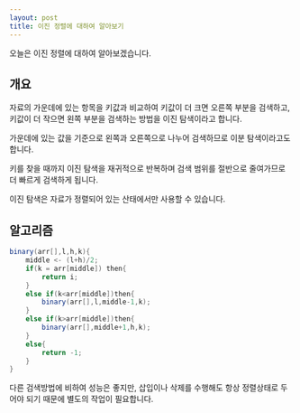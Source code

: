 ```yaml
---
layout: post
title: 이진 정렬에 대하여 알아보기
---
```


오늘은 이진 정렬에 대하여 알아보겠습니다.

## 개요

자료의 가운데에 있는 항목을 키값과 비교하여 키값이 더 크면 오른쪽 부분을 검색하고, 키값이 더 작으면 왼쪽 부분을 검색하는 방법을 이진 탐색이라고 합니다.

가운데에 있는 값을 기준으로 왼쪽과 오른쪽으로 나누어 검색하므로 이분 탐색이라고도 합니다.

키를 찾을 때까지 이진 탐색을 재귀적으로 반복하며 검색 범위를 절반으로 줄여가므로 더 빠르게 검색하게 됩니다.

이진 탐색은 자료가 정렬되어 있는 산태에서만 사용할 수 있습니다.

## 알고리즘

```java
binary(arr[],l,h,k){
    middle <- (l+h)/2;
    if(k = arr[middle]) then{
        return i;
    }
    else if(k<arr[middle])then{
        binary(arr[],l,middle-1,k);
    }
    else if(k>arr[middle])then{
        binary(arr[],middle+1,h,k);
    }
    else{
        return -1;
    }
}
```

다른 검색방법에 비하여 성능은 좋지만, 삽입이나 삭제를 수행해도 항상 정렬상태로 두어야 되기 때문에 별도의 작업이 필요합니다.
